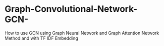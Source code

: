 # Graph-Convolutional-Network-GCN-
How to use GCN using Graph Neural Network and Graph Attention Network Method and with TF IDF Embedding
